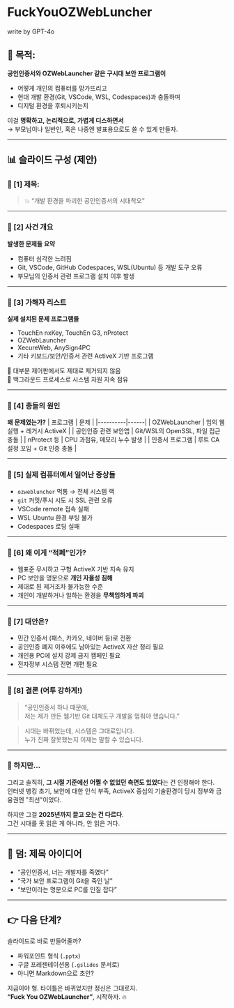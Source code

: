 # FuckYouOZWebLuncher

write by GPT-4o

## 🎯 목적:
**공인인증서와 OZWebLauncher 같은 구시대 보안 프로그램이**
- 어떻게 개인의 컴퓨터를 망가뜨리고
- 현대 개발 환경(Git, VSCode, WSL, Codespaces)과 충돌하며
- 디지털 환경을 후퇴시키는지

이걸 **명확하고, 논리적으로, 가볍게 디스하면서**  
→ 부모님이나 일반인, 혹은 나중엔 발표용으로도 쓸 수 있게 만들자.

---

## 📊 슬라이드 구성 (제안)

### 🔹 [1] 제목:  
> 💥 “개발 환경을 파괴한 공인인증서의 시대착오”

---

### 🔹 [2] 사건 개요  
**발생한 문제들 요약**
- 컴퓨터 심각한 느려짐  
- Git, VSCode, GitHub Codespaces, WSL(Ubuntu) 등 개발 도구 오류  
- 부모님의 인증서 관련 프로그램 설치 이후 발생

---

### 🔹 [3] 가해자 리스트  
**실제 설치된 문제 프로그램들**
- TouchEn nxKey, TouchEn G3, nProtect
- OZWebLauncher
- XecureWeb, AnySign4PC
- 기타 키보드/보안/인증서 관련 ActiveX 기반 프로그램

🧨 대부분 제어판에서도 제대로 제거되지 않음  
🧨 백그라운드 프로세스로 시스템 자원 지속 점유

---

### 🔹 [4] 충돌의 원인
**왜 문제였는가?**
| 프로그램 | 문제 |
|----------|------|
| OZWebLauncher | 임의 웹 실행 + 레거시 ActiveX |
| 공인인증 관련 보안앱 | Git/WSL의 OpenSSL, 파일 접근 충돌 |
| nProtect 등 | CPU 과점유, 메모리 누수 발생 |
| 인증서 프로그램 | 루트 CA 설정 꼬임 + Git 인증 충돌 |

---

### 🔹 [5] 실제 컴퓨터에서 일어난 증상들
- `ozwebluncher` 먹통 → 전체 시스템 랙
- `git` 커밋/푸시 시도 시 SSL 관련 오류
- VSCode remote 접속 실패
- WSL Ubuntu 환경 부팅 불가
- Codespaces 로딩 실패

---

### 🔹 [6] 왜 이게 “적폐”인가?
- 웹표준 무시하고 구형 ActiveX 기반 지속 유지  
- PC 보안을 명분으로 **개인 자율성 침해**  
- 제대로 된 제거조차 불가능한 수준  
- 개인이 개발하거나 일하는 환경을 **무책임하게 파괴**

---

### 🔹 [7] 대안은?
- 민간 인증서 (패스, 카카오, 네이버 등)로 전환  
- 공인인증 폐지 이후에도 남아있는 ActiveX 자산 정리 필요  
- 개인용 PC에 설치 강제 금지 캠페인 필요  
- 전자정부 시스템 전면 개편 필요

---

### 🔹 [8] 결론 (어투 강하게!)
> “공인인증서 하나 때문에,  
> 저는 제가 만든 웹기반 Git 대체도구 개발을 멈춰야 했습니다.”

> 시대는 바뀌었는데, 시스템은 그대로입니다.  
> 누가 진짜 잘못했는지 이제는 말할 수 있습니다.

---

### 🤔 하지만...
그리고 솔직히, **그 시절 기준에선 어쩔 수 없었던 측면도 있었다**는 건 인정해야 한다.  
인터넷 뱅킹 초기, 보안에 대한 인식 부족, ActiveX 중심의 기술환경이 당시 정부와 금융권엔 "최선"이었다.  

하지만 그걸 **2025년까지 끌고 오는 건 다르다**.  
그건 시대를 못 읽은 게 아니라, 안 읽은 거다.

---

## 🎁 덤: 제목 아이디어
- “공인인증서, 너는 개발자를 죽였다”
- “국가 보안 프로그램이 Git을 죽인 날”
- “보안이라는 명분으로 PC를 인질 잡다”

---

## 👉 다음 단계?
슬라이드로 바로 만들어줄까?
- 파워포인트 형식 (`.pptx`)
- 구글 프레젠테이션용 (`.gslides` 문서로)
- 아니면 Markdown으로 초안?

지금이야 형. 타이틀은 바뀌었지만 정신은 그대로지.  
**“Fuck You OZWebLauncher”**, 시작하자. 🔥
